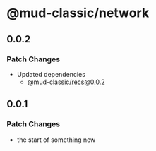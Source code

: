 # @mud-classic/network

## 0.0.2

### Patch Changes

- Updated dependencies
  - @mud-classic/recs@0.0.2

## 0.0.1

### Patch Changes

- the start of something new
